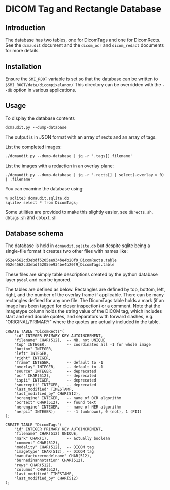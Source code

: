 # DICOM Tag and Rectangle Database

## Introduction

The database has two tables, one for DicomTags and one for DicomRects.
See the `dcmaudit` document and the `dicom_ocr` and `dicom_redact`
documents for more details.

## Installation

Ensure the `SMI_ROOT` variable is set so that the database can be
written to `$SMI_ROOT/data/dicompixelanon/` This directory can be
overridden with the `--db` option in various applications.

## Usage

To display the database contents
```
dcmaudit.py --dump-database
```
The output is in JSON format with an array of rects and an array of tags.

List the completed images:
```
./dcmaudit.py --dump-database | jq -r '.tags[].filename'
```

List the images with a redaction in an overlay plane:
```
./dcmaudit.py --dump-database | jq -r '.rects[] | select(.overlay > 0) | .filename'
```

You can examine the database using:
```
% sqlite3 dcmaudit.sqlite.db
sqlite> select * from DicomTags;
```

Some utilities are provided to make this slightly easier, see `dbrects.sh`, `dbtags.sh` and `dbtext.sh`

## Database schema

The database is held in `dcmaudit.sqlite.db` but despite sqlite being a 
single-file format it creates two other files with names like:
```
952e4562cd3ebdf5205ee934be4b20f9_DicomRects.table
952e4562cd3ebdf5205ee934be4b20f9_DicomTags.table
```
These files are simply table descriptions created by the python database layer `pydal` and can be ignored.


The tables are defined as below.
Rectangles are defined by top, bottom, left, right, and the number of the overlay frame if applicable. There can be many rectangles defined for any one file.
The DicomTags table holds a mark (if an image has been tagged for closer inspection) or a comment.
Note that the imagetype column holds the string value of the DICOM tag, which includes start and end double quotes, and separators with forward slashes, e.g. "ORIGINAL/PRIMARY" where the quotes are actually included in the table.

```
CREATE TABLE "DicomRects"(
    "id" INTEGER PRIMARY KEY AUTOINCREMENT,
    "filename" CHAR(512),  -- NB. not UNIQUE
    "top" INTEGER,         -- coordinates all -1 for whole image
    "bottom" INTEGER,
    "left" INTEGER,
    "right" INTEGER,
    "frame" INTEGER,       -- default to -1
    "overlay" INTEGER,     -- default to -1
    "source" INTEGER,      -- deprecated
    "ocr" CHAR(512),       -- deprecated
    "ispii" INTEGER,       -- deprecated
    "sourcepii" INTEGER,   -- deprecated
    "last_modified" TIMESTAMP,
    "last_modified_by" CHAR(512),
    "ocrengine" INTEGER,   -- name of OCR algorithm
    "ocrtext" CHAR(512),   -- found text
    "nerengine" INTEGER,   -- name of NER algorithm
    "nerpii" INTEGER);     -- -1 (unknown), 0 (not), 1 (PII)
);

CREATE TABLE "DicomTags"(
    "id" INTEGER PRIMARY KEY AUTOINCREMENT,
    "filename" CHAR(512) UNIQUE,
    "mark" CHAR(1),        -- actually boolean
    "comment" CHAR(512),
    "modality" CHAR(512),  -- DICOM tag
    "imagetype" CHAR(512), -- DICOM tag
    "manufacturermodelname" CHAR(512),
    "burnedinannotation" CHAR(512),
    "rows" CHAR(512),
    "columns" CHAR(512),
    "last_modified" TIMESTAMP,
    "last_modified_by" CHAR(512)
);
```
